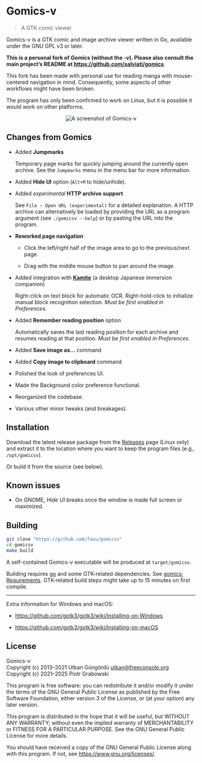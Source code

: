 <!-- vim: set textwidth=80 colorcolumn=80: -->
<!-- markdownlint-configure-file
{
  "no-inline-html": false
}
-->
# Gomics-v

> A GTK comic viewer

Gomics-v is a GTK comic and image archive viewer written in Go, available under
the GNU GPL v3 or later.

**This is a personal fork of *Gomics* (without the *-v*). Please also consult the
main project’s README at <https://github.com/salviati/gomics>**.

This fork has been made with personal use for reading manga with
mouse-centered navigation in mind. Consequently, some aspects of other workflows
might have been broken.

The program has only been confirmed to work on Linux, but it is possible it
would work on other platforms.

<p align="center">
  <img src="screenshot.png" title="A screenshot of Gomics-v">
</p>

## Changes from Gomics

* Added **Jumpmarks**

  Temporary page marks for quickly jumping around the currently open archive.
  See the `Jumpmarks` menu in the menu bar for more information.

* Added **Hide UI** option (`Alt+M` to hide/unhide).

* Added *experimental* **HTTP archive support**

  See `File › Open URL (experimental)` for a detailed explanation.
  A HTTP archive can alternatively be loaded by providing the URL as a program
  argument (see `./gomicsv --help`) or by pasting the URL into the program.

* **Reworked page navigation**

  * Click the left/right half of the image area to go to the previous/next page.

  * Drag with the middle mouse button to pan around the image.

* Added integration with **[Kamite]** (a desktop Japanese immersion companion)

  Right-click on text block for automatic OCR. Right-hold-click to initialize
  manual block recognition selection. *Must be first enabled in Preferences.*

* Added **Remember reading position** option

  Automatically saves the last reading position for each archive and resumes
  reading at that position. *Must be first enabled in Preferences.*

* Added **Save image as…** command

* Added **Copy image to clipboard** command

* Polished the look of preferences UI.

* Made the Background color preference functional.

* Reorganized the codebase.

* Various other minor tweaks (and breakages).

[Kamite]: https://github.com/fauu/Kamite

## Installation

Download the latest release package from the [Releases] page (Linux only) and
extract it to the location where you want to keep the program files (e.g.,
`/opt/gomicsv`).

Or build it from the source (see below).

[Releases]: https://github.com/fauu/gomicsv/releases

## Known issues

* On GNOME, *Hide UI* breaks once the window is made full screen or maximized.

## Building

```sh
git clone "https://github.com/fauu/gomicsv"
cd gomicsv
make build
```

A self-contained Gomics-v executable will be produced at `target/gomicsv`.

Building requires [go] and some GTK-related dependencies. See
[gomics: Requirements][gomics-requirements]. GTK-related build steps might take
up to 15 minutes on first compile.

---

Extra information for Windows and macOS:

- <https://github.com/gotk3/gotk3/wiki/Installing-on-Windows>

- <https://github.com/gotk3/gotk3/wiki/Installing-on-macOS>

[go]: https://go.dev/
[gomics-requirements]: https://github.com/salviati/gomics#requirements

## License

Gomics-v\
Copyright (c) 2013–2021 Utkan Güngördü <utkan@freeconsole.org>\
Copyright (c) 2021–2025 Piotr Grabowski

This program is free software: you can redistribute it and/or modify it under
the terms of the GNU General Public License as published by the Free Software
Foundation, either version 3 of the License, or (at your option) any later
version.

This program is distributed in the hope that it will be useful, but WITHOUT ANY
WARRANTY; without even the implied warranty of MERCHANTABILITY or FITNESS FOR A
PARTICULAR PURPOSE. See the GNU General Public License for more details.

You should have received a copy of the GNU General Public License along with
this program. If not, see <https://www.gnu.org/licenses/>.
